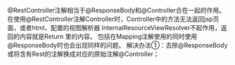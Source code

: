 


@RestController注解相当于@ResponseBody和@Controller合在一起的作用。在使用@RestController注解Controller时，Controller中的方法无法返回jsp页面，或者html，配置的视图解析器 InternalResourceViewResolver不起作用，返回的内容就是Return 里的内容。 包括在Mapping注解使用的同时使用@ResponseBody时也会出现同样的问题。
解决办法①：去除@ResponseBody或将含有Rest的注解换成对应的原始注解@Controller；
